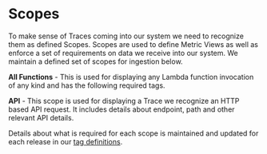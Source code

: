<!--
title: Scopes
menuText: Scopes
description: Overview of concepts used on serevrless console. 
menuOrder: 3
-->

# Scopes
To make sense of Traces coming into our system we need to recognize 
them as defined Scopes. Scopes are used to define Metric Views as 
well as enforce a set of requirements on data we receive into our 
system. We maintain a defined set of scopes for ingestion below.

**All Functions** - This is used for displaying any Lambda function invocation of any kind and has the following required tags.

**API** - This scope is used for displaying a Trace we recognize an HTTP based API request. It includes details about endpoint, path and other relevant API details. 

Details about what is required for each scope is maintained and 
updated for each release in our [tag definitions](tags.md).
